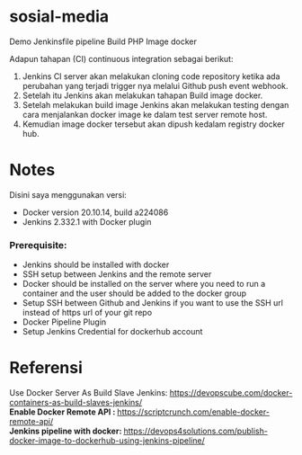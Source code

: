 # sosial-media
Demo Jenkinsfile pipeline Build PHP Image docker<br>

Adapun tahapan (CI) continuous integration sebagai berikut:<br>
1.	Jenkins CI server akan melakukan cloning code repository ketika ada perubahan yang terjadi trigger nya melalui Github push event webhook. <br>
2.	Setelah itu Jenkins akan melakukan tahapan Build image docker. <br>
3.	Setelah melakukan build image Jenkins akan melakukan testing dengan cara menjalankan docker image ke dalam test server remote host. <br>
4.	Kemudian image docker tersebut akan dipush kedalam registry docker hub. <br>

# Notes
Disini saya menggunakan versi: <br>
- Docker version 20.10.14, build a224086
- Jenkins 2.332.1 with Docker plugin

### Prerequisite:
- Jenkins should be installed with docker
- SSH setup between Jenkins and the remote server
- Docker should be installed on the server where you need to run a container and the user should be added to the docker group
- Setup SSH between Github and Jenkins if you want to use the SSH url instead of https url of your git repo
- Docker Pipeline Plugin
- Setup Jenkins Credential for dockerhub account

# Referensi
Use Docker Server As Build Slave Jenkins: https://devopscube.com/docker-containers-as-build-slaves-jenkins/ <br>
<b> Enable Docker Remote API : </b> https://scriptcrunch.com/enable-docker-remote-api/ <br>
<b> Jenkins pipeline with docker: </b> https://devops4solutions.com/publish-docker-image-to-dockerhub-using-jenkins-pipeline/
